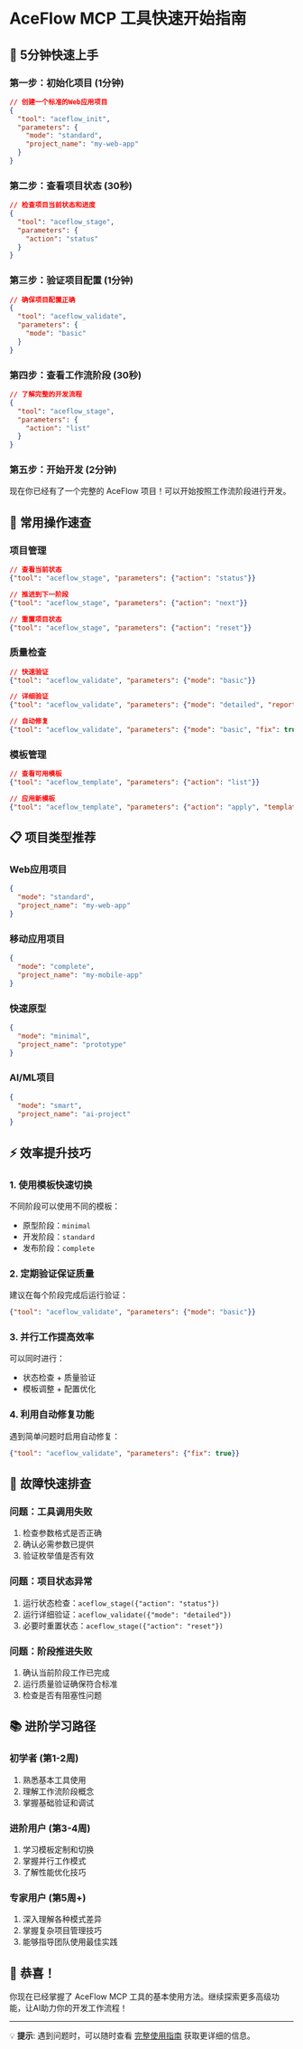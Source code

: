 # AceFlow MCP 工具快速开始指南

## 🚀 5分钟快速上手

### 第一步：初始化项目 (1分钟)
```json
// 创建一个标准的Web应用项目
{
  "tool": "aceflow_init",
  "parameters": {
    "mode": "standard",
    "project_name": "my-web-app"
  }
}
```

### 第二步：查看项目状态 (30秒)
```json
// 检查项目当前状态和进度
{
  "tool": "aceflow_stage",
  "parameters": {
    "action": "status"
  }
}
```

### 第三步：验证项目配置 (1分钟)
```json
// 确保项目配置正确
{
  "tool": "aceflow_validate",
  "parameters": {
    "mode": "basic"
  }
}
```

### 第四步：查看工作流阶段 (30秒)
```json
// 了解完整的开发流程
{
  "tool": "aceflow_stage",
  "parameters": {
    "action": "list"
  }
}
```

### 第五步：开始开发 (2分钟)
现在你已经有了一个完整的 AceFlow 项目！可以开始按照工作流阶段进行开发。

## 🎯 常用操作速查

### 项目管理
```json
// 查看当前状态
{"tool": "aceflow_stage", "parameters": {"action": "status"}}

// 推进到下一阶段
{"tool": "aceflow_stage", "parameters": {"action": "next"}}

// 重置项目状态
{"tool": "aceflow_stage", "parameters": {"action": "reset"}}
```

### 质量检查
```json
// 快速验证
{"tool": "aceflow_validate", "parameters": {"mode": "basic"}}

// 详细验证
{"tool": "aceflow_validate", "parameters": {"mode": "detailed", "report": true}}

// 自动修复
{"tool": "aceflow_validate", "parameters": {"mode": "basic", "fix": true}}
```

### 模板管理
```json
// 查看可用模板
{"tool": "aceflow_template", "parameters": {"action": "list"}}

// 应用新模板
{"tool": "aceflow_template", "parameters": {"action": "apply", "template": "complete"}}
```

## 📋 项目类型推荐

### Web应用项目
```json
{
  "mode": "standard",
  "project_name": "my-web-app"
}
```

### 移动应用项目
```json
{
  "mode": "complete",
  "project_name": "my-mobile-app"
}
```

### 快速原型
```json
{
  "mode": "minimal",
  "project_name": "prototype"
}
```

### AI/ML项目
```json
{
  "mode": "smart",
  "project_name": "ai-project"
}
```

## ⚡ 效率提升技巧

### 1. 使用模板快速切换
不同阶段可以使用不同的模板：
- 原型阶段：`minimal`
- 开发阶段：`standard`
- 发布阶段：`complete`

### 2. 定期验证保证质量
建议在每个阶段完成后运行验证：
```json
{"tool": "aceflow_validate", "parameters": {"mode": "basic"}}
```

### 3. 并行工作提高效率
可以同时进行：
- 状态检查 + 质量验证
- 模板调整 + 配置优化

### 4. 利用自动修复功能
遇到简单问题时启用自动修复：
```json
{"tool": "aceflow_validate", "parameters": {"fix": true}}
```

## 🔧 故障快速排查

### 问题：工具调用失败
1. 检查参数格式是否正确
2. 确认必需参数已提供
3. 验证枚举值是否有效

### 问题：项目状态异常
1. 运行状态检查：`aceflow_stage({"action": "status"})`
2. 运行详细验证：`aceflow_validate({"mode": "detailed"})`
3. 必要时重置状态：`aceflow_stage({"action": "reset"})`

### 问题：阶段推进失败
1. 确认当前阶段工作已完成
2. 运行质量验证确保符合标准
3. 检查是否有阻塞性问题

## 📚 进阶学习路径

### 初学者 (第1-2周)
1. 熟悉基本工具使用
2. 理解工作流阶段概念
3. 掌握基础验证和调试

### 进阶用户 (第3-4周)
1. 学习模板定制和切换
2. 掌握并行工作模式
3. 了解性能优化技巧

### 专家用户 (第5周+)
1. 深入理解各种模式差异
2. 掌握复杂项目管理技巧
3. 能够指导团队使用最佳实践

## 🎉 恭喜！

你现在已经掌握了 AceFlow MCP 工具的基本使用方法。继续探索更多高级功能，让AI助力你的开发工作流程！

---

💡 **提示**: 遇到问题时，可以随时查看 [完整使用指南](./TOOL_USAGE_GUIDE.md) 获取更详细的信息。